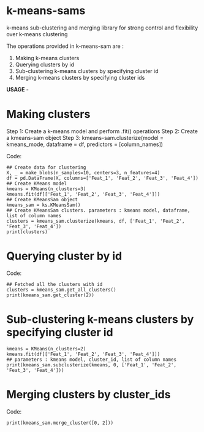 # k-means-sams
k-means sub-clustering and merging library for strong control and flexibility over k-means clustering

The operations provided in k-means-sam are :
1. Making k-means clusters 
2. Querying clusters by id
3. Sub-clustering k-means clusters by specifying cluster id
4. Merging k-means clusters by specifying cluster ids


**USAGE -**

# Making clusters 

Step 1: Create a k-means model and perform .fit() operations
Step 2: Create a kmeans-sam object 
Step 3: kmeans-sam.clusterize(model = kmeans_mode, dataframe = df, predictors = [column_names])

Code: 
~~~~
## Create data for clustering
X, _ = make_blobs(n_samples=10, centers=3, n_features=4)
df = pd.DataFrame(X, columns=['Feat_1', 'Feat_2', 'Feat_3', 'Feat_4'])
## Create KMeans model
kmeans = KMeans(n_clusters=3)
kmeans.fit(df[['Feat_1', 'Feat_2', 'Feat_3', 'Feat_4']])
## Create KMeansSam object
kmeans_sam = ks.KMeansSam()
## Create KMeansSam clusters. parameters : kmeans model, dataframe, list of column names
clusters = kmeans_sam.clusterize(kmeans, df, ['Feat_1', 'Feat_2', 'Feat_3', 'Feat_4'])
print(clusters)
~~~~


# Querying cluster by id

Code:
~~~~
## Fetched all the clusters with id
clusters = kmeans_sam.get_all_clusters()
print(kmeans_sam.get_cluster(2))
~~~~

# Sub-clustering k-means clusters by specifying cluster id

~~~~
kmeans = KMeans(n_clusters=2)
kmeans.fit(df[['Feat_1', 'Feat_2', 'Feat_3', 'Feat_4']])
## parameters : kmeans model, cluster_id, list of column names
print(kmeans_sam.subclusterize(kmeans, 0, ['Feat_1', 'Feat_2', 'Feat_3', 'Feat_4']))
~~~~

# Merging clusters by cluster_ids
Code:
~~~~
print(kmeans_sam.merge_cluster([0, 2]))
~~~~